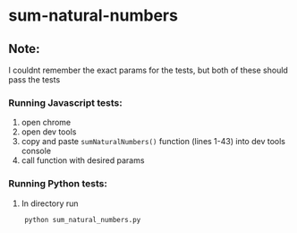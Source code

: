 # sum-natural-numbers

## Note: 
I couldnt remember the exact params for the tests, but both of these should pass the tests

### Running Javascript tests:
1. open chrome 
2. open dev tools
3. copy and paste `sumNaturalNumbers()` function (lines 1-43) into dev tools console
4. call function with desired params


### Running Python tests:
1. In directory run 
```
    python sum_natural_numbers.py
``` 